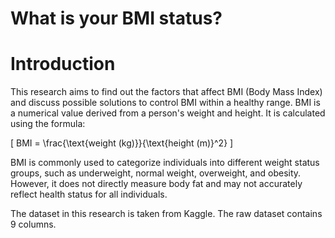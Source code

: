 # What is your BMI status?

# Introduction

This research aims to find out the factors that affect BMI (Body Mass Index) and discuss possible solutions to control BMI within a healthy range. BMI is a numerical value derived from a person's weight and height. It is calculated using the formula:

\[
BMI = \frac{\text{weight (kg)}}{\text{height (m)}^2}
\]

BMI is commonly used to categorize individuals into different weight status groups, such as underweight, normal weight, overweight, and obesity. However, it does not directly measure body fat and may not accurately reflect health status for all individuals.

The dataset in this research is taken from Kaggle. The raw dataset contains 9 columns.

